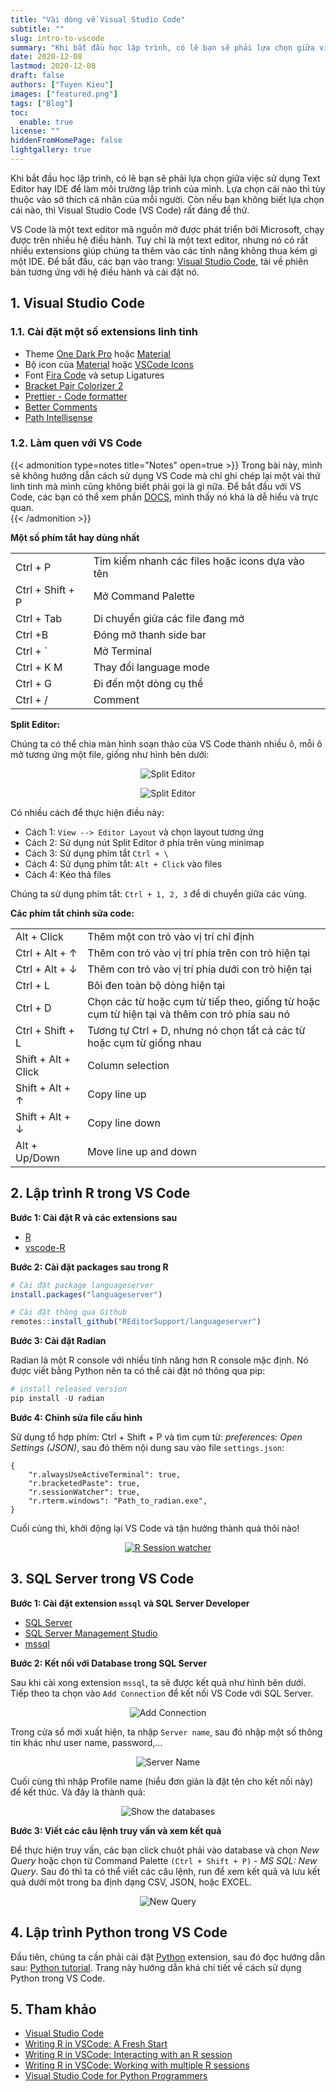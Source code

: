 ```yaml
---
title: "Vài dòng về Visual Studio Code"
subtitle: ""
slug: intro-to-vscode
summary: "Khi bắt đầu học lập trình, có lẽ bạn sẽ phải lựa chọn giữa việc sử dụng Text Editor hay IDE để làm môi trường lập trình của mình. Lựa chọn cái nào thì tùy thuộc vào sở thích cá nhân của mỗi người. Còn nếu bạn không biết..."
date: 2020-12-08
lastmod: 2020-12-08
draft: false
authors: ["Tuyen Kieu"]
images: ["featured.png"]
tags: ["Blog"]
toc:
  enable: true
license: ""
hiddenFromHomePage: false
lightgallery: true
---
```


Khi bắt đầu học lập trình, có lẽ bạn sẽ phải lựa chọn giữa việc sử dụng Text Editor hay IDE để làm môi trường lập trình của mình. Lựa chọn cái nào thì tùy thuộc vào sở thích cá nhân của mỗi người. Còn nếu bạn không biết lựa chọn cái nào, thì Visual Studio Code (VS Code) rất đáng để thử.

VS Code là một text editor mã nguồn mở được phát triển bởi Microsoft, chạy được trên nhiều hệ điều hành. Tuy chỉ là một text editor, nhưng nó có rất nhiều extensions giúp chúng ta thêm vào các tính năng không thua kém gì một IDE. Để bắt đầu, các bạn vào trang: [Visual Studio Code](https://code.visualstudio.com/), tải về phiên bản tương ứng với hệ điều hành và cài đặt nó.

## 1. Visual Studio Code

### 1.1. Cài đặt một số extensions linh tinh

- Theme [One Dark Pro](https://marketplace.visualstudio.com/items?itemName=zhuangtongfa.Material-theme) hoặc [Material](https://marketplace.visualstudio.com/items?itemName=Equinusocio.vsc-material-theme)
- Bộ icon của [Material](https://marketplace.visualstudio.com/items?itemName=PKief.material-icon-theme) hoặc [VSCode Icons](https://marketplace.visualstudio.com/items?itemName=vscode-icons-team.vscode-icons)
- Font [Fira Code](https://github.com/tonsky/FiraCode) và setup Ligatures
- [Bracket Pair Colorizer 2](https://marketplace.visualstudio.com/items?itemName=CoenraadS.bracket-pair-colorizer-2)
- [Prettier - Code formatter](https://marketplace.visualstudio.com/items?itemName=esbenp.prettier-vscode)
- [Better Comments](https://marketplace.visualstudio.com/items?itemName=aaron-bond.better-comments)
- [Path Intellisense](https://marketplace.visualstudio.com/items?itemName=christian-kohler.path-intellisense)

### 1.2. Làm quen với VS Code

{{< admonition type=notes title="Notes" open=true >}}
Trong bài này, mình sẽ không hướng dẫn cách sử dụng VS Code mà chỉ ghi chép lại một vài thứ linh tinh mà mình cũng không biết phải gọi là gì nữa. Để bắt đầu với VS Code, các bạn có thể xem phần [DOCS](https://code.visualstudio.com/docs), mình thấy nó khá là dễ hiểu và trực quan.  
{{< /admonition >}}

**Một số phím tắt hay dùng nhất**

|                  |                                                 |
| ---------------- | ----------------------------------------------- |
| Ctrl + P         | Tìm kiếm nhanh các files hoặc icons dựa vào tên |
| Ctrl + Shift + P | Mở Command Palette                              |
| Ctrl + Tab       | Di chuyển giữa các file đang mở                 |
| Ctrl +B          | Đóng mở thanh side bar                          |
| Ctrl + `         | Mở Terminal                                     |
| Ctrl + K M       | Thay đổi language mode                          |
| Ctrl + G         | Đi đến một dòng cụ thể                          |
| Ctrl + /         | Comment                                         |

**Split Editor:**

Chúng ta có thể chia màn hình soạn thảo của VS Code thành nhiều ô, mỗi ô mở tương ứng một file, giống như hình bên dưới:

<p align="center"><img src="sidebyside.png" alt="Split Editor" style="max-width:100%"></p>

<p align="center"><img src="grid-layout.gif" alt="Split Editor" style="max-width:100%"></p>

Có nhiều cách để thực hiện điều này:

- Cách 1: `View --> Editor Layout` và chọn layout tương ứng
- Cách 2: Sử dụng nút Split Editor ở phía trên vùng minimap
- Cách 3: Sử dụng phím tắt `Ctrl + \`
- Cách 4: Sử dụng phím tắt: `Alt + Click` vào files
- Cách 4: Kéo thả files

Chúng ta sử dụng phím tắt: `Ctrl + 1, 2, 3` để di chuyển giữa các vùng.

**Các phím tắt chỉnh sửa code:**

|                       |                                                                                              |
| --------------------- | -------------------------------------------------------------------------------------------- |
| Alt + Click           | Thêm một con trỏ vào vị trí chỉ định                                                         |
| Ctrl + Alt + &#8593;  | Thêm con trỏ vào vị trí phía trên con trỏ hiện tại                                           |
| Ctrl + Alt + &#8595;  | Thêm con trỏ vào vị trí phía dưới con trỏ hiện tại                                           |
| Ctrl + L              | Bôi đen toàn bộ dòng hiện tại                                                                |
| Ctrl + D              | Chọn các từ hoặc cụm từ tiếp theo, giống từ hoặc cụm từ hiện tại và thêm con trỏ phía sau nó |
| Ctrl + Shift + L      | Tương tự Ctrl + D, nhưng nó chọn tất cả các từ hoặc cụm từ giống nhau                        |
| Shift + Alt + Click   | Column selection                                                                             |
| Shift + Alt + &#8593; | Copy line up                                                                                 |
| Shift + Alt + &#8595; | Copy line down                                                                               |
| Alt + Up/Down         | Move line up and down                                                                        |

## 2. Lập trình R trong VS Code

**Bước 1: Cài đặt R và các extensions sau**

- [R](https://www.r-project.org/)
- [vscode-R](https://marketplace.visualstudio.com/items?itemName=Ikuyadeu.r)

**Bước 2: Cài đặt packages sau trong R**

```r
# Cài đặt package languageserver
install.packages("languageserver")

# Cài đặt thông qua Github
remotes::install_github("REditorSupport/languageserver")
```

**Bước 3: Cài đặt Radian**

Radian là một R console với nhiều tính năng hơn R console mặc định. Nó được viết bằng Python nên ta có thể cài đặt nó thông qua pip:

```python
# install released version
pip install -U radian
```

**Bước 4: Chỉnh sửa file cấu hình**

Sử dụng tổ hợp phím: Ctrl + Shift + P và tìm cụm từ: _preferences: Open Settings (JSON)_, sau đó thêm nội dung sau vào file `settings.json`:

```
{
    "r.alwaysUseActiveTerminal": true,
    "r.bracketedPaste": true,
    "r.sessionWatcher": true,
    "r.rterm.windows": "Path_to_radian.exe",
}
```

Cuối cùng thì, khởi động lại VS Code và tận hưởng thành quả thôi nào!

<p align="center"><a href="https://github.com/Ikuyadeu/vscode-R/wiki/R-Session-watcher"><img src="r-session-watcher.gif" alt="R Session watcher" style="max-width:100%"></a></p>

## 3. SQL Server trong VS Code

**Bước 1: Cài đặt extension `mssql` và SQL Server Developer**

- [SQL Server](https://www.microsoft.com/en-us/sql-server/sql-server-downloads)
- [SQL Server Management Studio](https://docs.microsoft.com/en-us/sql/ssms/download-sql-server-management-studio-ssms?view=sql-server-ver15)
- [mssql](https://marketplace.visualstudio.com/items?itemName=ms-mssql.mssql)

**Bước 2: Kết nối với Database trong SQL Server**

Sau khi cài xong extension `mssql`, ta sẽ được kết quả như hình bên dưới. Tiếp theo ta chọn vào `Add Connection` để kết nối VS Code với SQL Server.

<p align="center"><img src="con1.png" alt="Add Connection" style="max-width:100%"></p>

Trong cửa sổ mới xuất hiện, ta nhập `Server name`, sau đó nhập một số thông tin khác như user name, password,...

<p align="center"><img src="con2.png" alt="Server Name" style="max-width:100%"></p>

Cuối cùng thì nhập Profile name (hiểu đơn giản là đặt tên cho kết nối này) để kết thúc. Và đây là thành quả:

<p align="center"><img src="con3.png" alt="Show the databases" style="max-width:100%"></p>

**Bước 3: Viết các câu lệnh truy vấn và xem kết quả**

Để thực hiện truy vấn, các bạn click chuột phải vào database và chọn _New Query_ hoặc chọn từ Command Palette `(Ctrl + Shift + P)` - _MS SQL: New Query_. Sau đó thì ta có thể viết các câu lệnh, run để xem kết quả và lưu kết quả dưới một trong ba định dạng CSV, JSON, hoặc EXCEL.

<p align="center"><img src="query1.png" alt="New Query" style="max-width:100%"></p>

## 4. Lập trình Python trong VS Code

Đầu tiên, chúng ta cần phải cài đặt [Python](https://marketplace.visualstudio.com/items?itemName=ms-python.python) extension, sau đó đọc hướng dẫn sau: [Python tutorial](https://code.visualstudio.com/docs/python/python-tutorial). Trang này hướng dẫn khá chi tiết về cách sử dụng Python trong VS Code.

## 5. Tham khảo

- [Visual Studio Code](https://code.visualstudio.com/docs)
- [Writing R in VSCode: A Fresh Start](https://renkun.me/2019/12/11/writing-r-in-vscode-a-fresh-start/)
- [Writing R in VSCode: Interacting with an R session](https://renkun.me/2019/12/26/writing-r-in-vscode-interacting-with-an-r-session/)
- [Writing R in VSCode: Working with multiple R sessions](https://renkun.me/2020/04/14/writing-r-in-vscode-working-with-multiple-r-sessions/)
- [Visual Studio Code for Python Programmers](https://learning.oreilly.com/library/view/visual-studio-code/9781119773368/)
